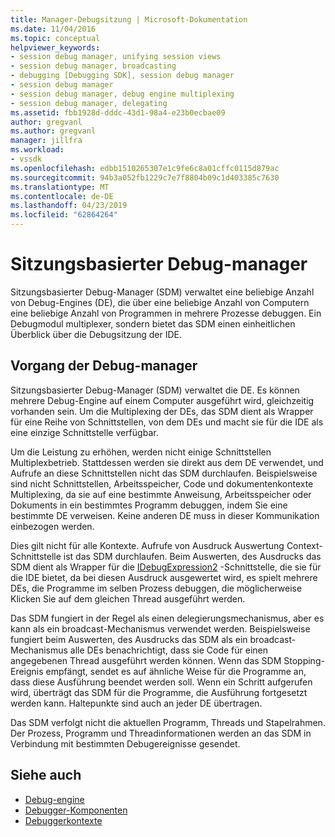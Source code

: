 ```yaml
---
title: Manager-Debugsitzung | Microsoft-Dokumentation
ms.date: 11/04/2016
ms.topic: conceptual
helpviewer_keywords:
- session debug manager, unifying session views
- session debug manager, broadcasting
- debugging [Debugging SDK], session debug manager
- session debug manager
- session debug manager, debug engine multiplexing
- session debug manager, delegating
ms.assetid: fbb1928d-dddc-43d1-98a4-e23b0ecbae09
author: gregvanl
ms.author: gregvanl
manager: jillfra
ms.workload:
- vssdk
ms.openlocfilehash: edbb1510265307e1c9fe6c8a01cffc0115d879ac
ms.sourcegitcommit: 94b3a052fb1229c7e7f8804b09c1d403385c7630
ms.translationtype: MT
ms.contentlocale: de-DE
ms.lasthandoff: 04/23/2019
ms.locfileid: "62864264"
---
```

# <a name="session-debug-manager"></a>Sitzungsbasierter Debug-manager
Sitzungsbasierter Debug-Manager (SDM) verwaltet eine beliebige Anzahl von Debug-Engines (DE), die über eine beliebige Anzahl von Computern eine beliebige Anzahl von Programmen in mehrere Prozesse debuggen. Ein Debugmodul multiplexer, sondern bietet das SDM einen einheitlichen Überblick über die Debugsitzung der IDE.

## <a name="session-debug-manager-operation"></a>Vorgang der Debug-manager
 Sitzungsbasierter Debug-Manager (SDM) verwaltet die DE. Es können mehrere Debug-Engine auf einem Computer ausgeführt wird, gleichzeitig vorhanden sein. Um die Multiplexing der DEs, das SDM dient als Wrapper für eine Reihe von Schnittstellen, von dem DEs und macht sie für die IDE als eine einzige Schnittstelle verfügbar.

 Um die Leistung zu erhöhen, werden nicht einige Schnittstellen Multiplexbetrieb. Stattdessen werden sie direkt aus dem DE verwendet, und Aufrufe an diese Schnittstellen nicht das SDM durchlaufen. Beispielsweise sind nicht Schnittstellen, Arbeitsspeicher, Code und dokumentenkontexte Multiplexing, da sie auf eine bestimmte Anweisung, Arbeitsspeicher oder Dokuments in ein bestimmtes Programm debuggen, indem Sie eine bestimmte DE verweisen. Keine anderen DE muss in dieser Kommunikation einbezogen werden.

 Dies gilt nicht für alle Kontexte. Aufrufe von Ausdruck Auswertung Context-Schnittstelle ist das SDM durchlaufen. Beim Auswerten, des Ausdrucks das SDM dient als Wrapper für die [IDebugExpression2](../../extensibility/debugger/reference/idebugexpression2.md) -Schnittstelle, die sie für die IDE bietet, da bei diesen Ausdruck ausgewertet wird, es spielt mehrere DEs, die Programme im selben Prozess debuggen, die möglicherweise Klicken Sie auf dem gleichen Thread ausgeführt werden.

 Das SDM fungiert in der Regel als einen delegierungsmechanismus, aber es kann als ein broadcast-Mechanismus verwendet werden. Beispielsweise fungiert beim Auswerten, des Ausdrucks das SDM als ein broadcast-Mechanismus alle DEs benachrichtigt, dass sie Code für einen angegebenen Thread ausgeführt werden können. Wenn das SDM Stopping-Ereignis empfängt, sendet es auf ähnliche Weise für die Programme an, dass diese Ausführung beendet werden soll. Wenn ein Schritt aufgerufen wird, überträgt das SDM für die Programme, die Ausführung fortgesetzt werden kann. Haltepunkte sind auch an jeder DE übertragen.

 Das SDM verfolgt nicht die aktuellen Programm, Threads und Stapelrahmen. Der Prozess, Programm und Threadinformationen werden an das SDM in Verbindung mit bestimmten Debugereignisse gesendet.

## <a name="see-also"></a>Siehe auch
- [Debug-engine](../../extensibility/debugger/debug-engine.md)
- [Debugger-Komponenten](../../extensibility/debugger/debugger-components.md)
- [Debuggerkontexte](../../extensibility/debugger/debugger-contexts.md)